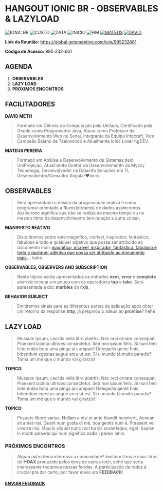 # HANGOUT IONIC BR - OBSERVABLES & LAZYLOAD
![IONIC BR](https://img.shields.io/badge/IONIC%20BR-%F0%9F%93%B2-blue) ![CUSTO](https://img.shields.io/badge/0800-GRATIS-red) ![DATA](https://img.shields.io/badge/DATA-28%2F09-green) ![INICIO](https://img.shields.io/badge/INICIO-08:30-orange) ![FIM](https://img.shields.io/badge/FIM-11:30-red)
[![MATEUS](https://img.shields.io/badge/LAZY-PRGM-yellowgreen)](https://github.com/mateusprgm) [![DAVID](https://img.shields.io/badge/RXJS-me42TH-orange)](https://github.com/me42th)


**Link da Reunião:** https://global.gotomeeting.com/join/995232661 

**Código de Acesso:** 995-232-661 


## AGENDA

1. **OBSERVABLES**
2. **LAZY LOAD**
3. **PROXIMOS ENCONTROS**

## FACILITADORES
**DAVID METH**
>  Formado em Ciência da Computação pela Unifacs, Certificado pela Oracle como Programador Java, Atuou como Professor de Desenvolvimento Web no Senai, Integrante da Equipe Infocraft, Vice Campeão Baiano de Taekwondo e Atualmente Ionic Lover ngDEV. 

**MATEUS PEREIRA**
> Formado em Análise e Desenvolvimento de Sistemas pelo UniProjeção, Atualmente Diretor de Desenvolvimento da Myzzy Tecnologia,
Desenvolvedor na Datainfo Soluções em TI, Desenvolvedor/Consultor Angular❤Ionic.

## OBSERVABLES
> Será apresentado o básico da programação reativa e como programar orientado a fluxos(streams) de dados assíncronos. Assíncrono significa que não se realiza ao mesmo tempo ou no mesmo ritmo de desenvolvimento (em relação a outra coisa). 

**MANIFESTO REATIVO**
> Discutiremos sobre este magnifico, incrível, inspirador, fantástico, fabuloso e todo e qualquer adjetivo que possa ser atribuido ao documento mais [magnifico, incrível, inspirador, fantástico, fabuloso e todo e qualquer adjetivo que possa ser atribuido ao documento mais](https://www.google.com/search?q=recurs%C3%A3o+significado&oq=recurs%C3%A3o&aqs=chrome.2.69i57j0l5.3728j0j7&sourceid=chrome&ie=UTF-8)**...** hehe

**OBSERVABLES, OBSERVERS AND SUBSCRIPTION**
> Neste tópico serão apresentados os métodos **next**, **error** e **complete** alem de brincar um pouco com os operadores **tap** e **take**. Será apresentada a doc **marbles** do **rxjs**.

**BEHAVIOR SUBJECT**
> Emitiremos sinais para as diferentes partes da aplicação após obter um retorno da response **http**, já preparou o adeus ao **promise**? hehe

## LAZY LOAD
> Mussum Ipsum, cacilds vidis litro abertis. Nec orci ornare consequat. Praesent lacinia ultrices consectetur. Sed non ipsum felis. Si num tem leite então bota uma pinga aí cumpadi! Delegadis gente finis, bibendum egestas augue arcu ut est. Si u mundo tá muito paradis? Toma um mé que o mundo vai girarzis!

**TOPICO**
> Mussum Ipsum, cacilds vidis litro abertis. Nec orci ornare consequat. Praesent lacinia ultrices consectetur. Sed non ipsum felis. Si num tem leite então bota uma pinga aí cumpadi! Delegadis gente finis, bibendum egestas augue arcu ut est. Si u mundo tá muito paradis? Toma um mé que o mundo vai girarzis!

**TOPICO**
> Posuere libero varius. Nullam a nisl ut ante blandit hendrerit. Aenean sit amet nisi. Quem num gosta di mé, boa gentis num é. Praesent vel viverra nisi. Mauris aliquet nunc non turpis scelerisque, eget. Sapien in monti palavris qui num significa nadis i pareci latim.

### PRÓXIMOS ENCONTROS
> Algum outro tema interessa a comunidade? Existem litros e mais litros de **HOAX** produzido pelos devs de outras tech, acho que seria interessante tocarmos nessas feridas. A participação de todos é crucial pra dar certo, por favor envie um **FEEDBACK**!



#### [**ENVIAR FEEDBACK**](https://github.com/me42th/ionic-br/issues/new/choose)

